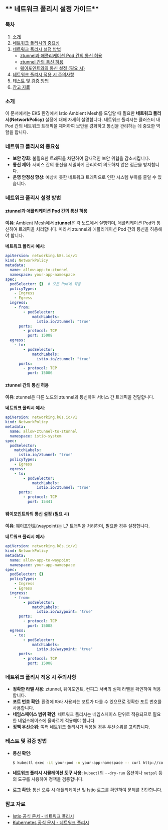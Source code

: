 ## ** 네트워크 폴리시 설정 가이드**

### **목차**

1. [소개](#소개)
2. [네트워크 폴리시의 중요성](#네트워크-폴리시의-중요성)
3. [네트워크 폴리시 설정 방법](#네트워크-폴리시-설정-방법)
   - [ztunnel과 애플리케이션 Pod 간의 통신 허용](#ztunnel과-애플리케이션-pod-간의-통신-허용)
   - [ztunnel 간의 통신 허용](#ztunnel-간의-통신-허용)
   - [웨이포인트와의 통신 설정 (필요 시)](#웨이포인트와의-통신-설정-필요-시)
4. [네트워크 폴리시 적용 시 주의사항](#네트워크-폴리시-적용-시-주의사항)
5. [테스트 및 검증 방법](#테스트-및-검증-방법)
6. [참고 자료](#참고-자료)

### **소개**

이 문서에서는 EKS 환경에서 Istio Ambient Mesh를 도입할 때 필요한 **네트워크 폴리시(NetworkPolicy)** 설정에 대해 자세히 설명합니다. 네트워크 폴리시는 클러스터 내 Pod 간의 네트워크 트래픽을 제어하여 보안을 강화하고 통신을 관리하는 데 중요한 역할을 합니다.

### **네트워크 폴리시의 중요성**

- **보안 강화**: 불필요한 트래픽을 차단하여 잠재적인 보안 위협을 감소시킵니다.
- **통신 제어**: 서비스 간의 통신을 세밀하게 관리하여 의도하지 않은 접근을 방지합니다.
- **운영 안정성 향상**: 예상치 못한 네트워크 트래픽으로 인한 시스템 부하를 줄일 수 있습니다.

### **네트워크 폴리시 설정 방법**

#### **ztunnel과 애플리케이션 Pod 간의 통신 허용**

**이유**: Ambient Mesh에서 **ztunnel**은 각 노드에서 실행되며, 애플리케이션 Pod와 통신하여 트래픽을 처리합니다. 따라서 ztunnel과 애플리케이션 Pod 간의 통신을 허용해야 합니다.

**네트워크 폴리시 예시**:

```yaml
apiVersion: networking.k8s.io/v1
kind: NetworkPolicy
metadata:
  name: allow-app-to-ztunnel
  namespace: your-app-namespace
spec:
  podSelector: {}  # 모든 Pod에 적용
  policyTypes:
    - Ingress
    - Egress
  ingress:
    - from:
        - podSelector:
            matchLabels:
              istio.io/ztunnel: "true"
      ports:
        - protocol: TCP
          port: 15008
  egress:
    - to:
        - podSelector:
            matchLabels:
              istio.io/ztunnel: "true"
      ports:
        - protocol: TCP
          port: 15006
```

#### **ztunnel 간의 통신 허용**

**이유**: ztunnel은 다른 노드의 ztunnel과 통신하여 서비스 간 트래픽을 전달합니다.

**네트워크 폴리시 예시**:

```yaml
apiVersion: networking.k8s.io/v1
kind: NetworkPolicy
metadata:
  name: allow-ztunnel-to-ztunnel
  namespace: istio-system
spec:
  podSelector:
    matchLabels:
      istio.io/ztunnel: "true"
  policyTypes:
    - Egress
  egress:
    - to:
        - podSelector:
            matchLabels:
              istio.io/ztunnel: "true"
      ports:
        - protocol: TCP
          port: 15441
```

#### **웨이포인트와의 통신 설정 (필요 시)**

**이유**: 웨이포인트(waypoint)는 L7 트래픽을 처리하며, 필요한 경우 설정합니다.

**네트워크 폴리시 예시**:

```yaml
apiVersion: networking.k8s.io/v1
kind: NetworkPolicy
metadata:
  name: allow-app-to-waypoint
  namespace: your-app-namespace
spec:
  podSelector: {}
  policyTypes:
    - Ingress
    - Egress
  ingress:
    - from:
        - podSelector:
            matchLabels:
              istio.io/waypoint: "true"
      ports:
        - protocol: TCP
          port: 15008
  egress:
    - to:
        - podSelector:
            matchLabels:
              istio.io/waypoint: "true"
      ports:
        - protocol: TCP
          port: 15008
```


### **네트워크 폴리시 적용 시 주의사항**

- **정확한 라벨 사용**: ztunnel, 웨이포인트, 컨피그 서버의 실제 라벨을 확인하여 적용합니다.
- **포트 번호 확인**: 환경에 따라 사용되는 포트가 다를 수 있으므로 정확한 포트 번호를 사용합니다.
- **네임스페이스 범위 확인**: 네트워크 폴리시는 네임스페이스 단위로 적용되므로 필요한 네임스페이스에 올바르게 적용해야 합니다.
- **정책 우선순위**: 여러 네트워크 폴리시가 적용될 경우 우선순위를 고려합니다.

### **테스트 및 검증 방법**

- **통신 확인**:

  ```bash
  $ kubectl exec -it your-pod -n your-app-namespace -- curl http://config-server:port
  ```

- **네트워크 폴리시 시뮬레이션 도구 사용**: `kubectl`의 `--dry-run` 옵션이나 `netpol` 등의 도구를 사용하여 정책을 검증합니다.

- **로그 확인**: 통신 오류 시 애플리케이션 및 Istio 로그를 확인하여 문제를 진단합니다.

### **참고 자료**

- [Istio 공식 문서 - 네트워크 폴리시](https://istio.io/latest/docs/ops/deployment/requirements/)
- [Kubernetes 공식 문서 - 네트워크 폴리시](https://kubernetes.io/ko/docs/concepts/services-networking/network-policies/)

